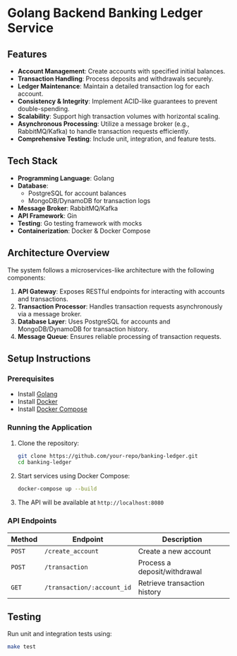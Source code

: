 # Golang Backend Banking Ledger Service

## Features
- **Account Management**: Create accounts with specified initial balances.
- **Transaction Handling**: Process deposits and withdrawals securely.
- **Ledger Maintenance**: Maintain a detailed transaction log for each account.
- **Consistency & Integrity**: Implement ACID-like guarantees to prevent double-spending.
- **Scalability**: Support high transaction volumes with horizontal scaling.
- **Asynchronous Processing**: Utilize a message broker (e.g., RabbitMQ/Kafka) to handle transaction requests efficiently.
- **Comprehensive Testing**: Include unit, integration, and feature tests.

## Tech Stack
- **Programming Language**: Golang
- **Database**:
  - PostgreSQL for account balances
  - MongoDB/DynamoDB for transaction logs
- **Message Broker**: RabbitMQ/Kafka
- **API Framework**: Gin
- **Testing**: Go testing framework with mocks
- **Containerization**: Docker & Docker Compose

## Architecture Overview
The system follows a microservices-like architecture with the following components:
1. **API Gateway**: Exposes RESTful endpoints for interacting with accounts and transactions.
2. **Transaction Processor**: Handles transaction requests asynchronously via a message broker.
3. **Database Layer**: Uses PostgreSQL for accounts and MongoDB/DynamoDB for transaction history.
4. **Message Queue**: Ensures reliable processing of transaction requests.

## Setup Instructions

### Prerequisites
- Install [Golang](https://golang.org/dl/)
- Install [Docker](https://www.docker.com/get-started)
- Install [Docker Compose](https://docs.docker.com/compose/install/)

### Running the Application
1. Clone the repository:
   ```sh
   git clone https://github.com/your-repo/banking-ledger.git
   cd banking-ledger
   ```
2. Start services using Docker Compose:
   ```sh
   docker-compose up --build
   ```
3. The API will be available at `http://localhost:8080`

### API Endpoints
| Method | Endpoint | Description |
|--------|---------|-------------|
| `POST` | `/create_account` | Create a new account |
| `POST` | `/transaction` | Process a deposit/withdrawal |
| `GET` | `/transaction/:account_id` | Retrieve transaction history |

## Testing
Run unit and integration tests using:
```sh
make test
```


